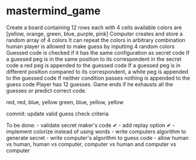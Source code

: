 # mastermind_game

Create a board containing 12 rows each with 4 cells
available colors are [yellow, orange, green, blue, purple, pink]
Computer creates and store a random array of 4 colors
It can repeat the colors in arbitrary combination
human player is allowed to make guess by inputting 4 random colors
Guessed code is checked if it has the same configuration as secret code
    If a guessed peg is in the same position to its correspondent in the secret code a red peg is appended to the guessed code
    If a guessed peg is in different position compared to its correspondent, a white peg is appended to the guessed code
    If neither condition passes nothing is appended to the guess code
Player has 12 guesses. Game ends if he exhausts all the guesses or predict correct code.

red, red, blue, yellow
green, blue, yellow, yellow

commit:
    update valid guess check criteria

To be done:
    - validate secret maker's code ✔
    - add replay option ✔
    - implement colorize instead of using words
    - write computers algorithm to generate secret
    - write computer's algorithm to guess code
    - allow human vs human, human vs computer, computer vs human and computer vs computer